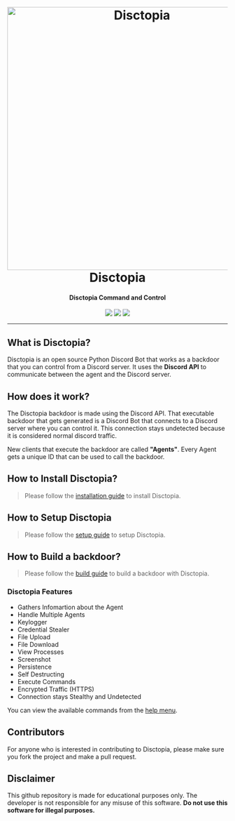 <h1 align="center">
  <br>
  <a href="https://github.com/3ct0s/"><img src="https://i.ibb.co/K0RqpVb/disctopia.png" width=600 weigth=500 alt="Disctopia"></a>
  <br>
  Disctopia
  <br>
</h1>

<h4 align="center">Disctopia Command and Control</h4>

<p align="center">
    <img src="https://img.shields.io/badge/Backdoor_Platform-Windows-blue">
    <img src="https://img.shields.io/badge/Version-1.2.0-blue">
    <img src="https://img.shields.io/badge/Python-3.8.9-blue">
</p>

---

## What is Disctopia?

Disctopia is an open source Python Discord Bot that works as a backdoor that you can control from a Discord server. It uses the **Discord API** to communicate between the agent and the Discord server.

## How does it work?

The Disctopia backdoor is made using the Discord API. That executable backdoor that gets generated is a Discord Bot that connects to a Discord server where you can control it. 
This connection stays undetected because it is considered normal discord traffic.

New clients that execute the backdoor are called **"Agents"**. Every Agent gets a unique ID that can be used to call the backdoor.

## How to Install Disctopia?

> Please follow the [installation guide](https://github.com/3ct0s/disctopia-c2/wiki/Installation-Guide) to install Disctopia.

## How to Setup Disctopia

> Please follow the [setup guide](https://github.com/3ct0s/disctopia-c2/wiki/Setup-Guide) to setup Disctopia.

## How to Build a backdoor?

> Please follow the [build guide](https://github.com/3ct0s/disctopia-c2/wiki/Build-Guide) to build a backdoor with Disctopia.

### Disctopia Features

- Gathers Infomartion about the Agent
- Handle Multiple Agents
- Keylogger
- Credential Stealer
- File Upload
- File Download
- View Processes
- Screenshot
- Persistence
- Self Destructing
- Execute Commands
- Encrypted Traffic (HTTPS)
- Connection stays Stealthy and Undetected

You can view the available commands from the [help menu](https://github.com/3ct0s/disctopia-c2/wiki/Disctopia-Help-Command).

## Contributors
For anyone who is interested in contributing to Disctopia, please make sure you fork the project and make a pull request.
## Disclaimer

This github repository is made for educational purposes only. The developer is not responsible for any misuse of this software. **Do not use this software for illegal purposes.**
